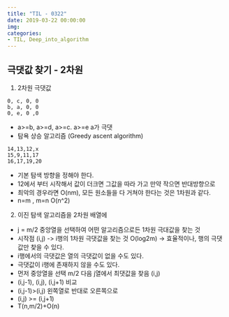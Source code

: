 ```yaml
---
title: "TIL - 0322"
date: 2019-03-22 00:00:00
img:
categories:
- TIL, Deep_into_algorithm
---
```


## 극댓값 찾기 - 2차원

1. 2차원 극댓값

```
0, c, 0, 0
b, a, 0, 0
0, e, 0 ,0
```

- a>=b, a>=d, a>=c. a>=e a가 극댓
- 탐욕 상승 알고리즘 (Greedy ascent algorithm)

```
14,13,12,x
15,9,11,17
16,17,19,20
```
- 기본 탐색 방향을 정해야 한다.
- 12에서 부터 시작해서 값이 더크면 그값을 따라 가고 만약 작으면 반대방향으로
- 최악의 경우라면 O(nm), 모든 원소들을 다 거쳐야 한다는 것은 1차원과 같다.
- n=m , m=n O(n^2)

2. 이진 탐색 알고리즘을 2차원 배열에
- j = m/2 중앙열을 선택하여 어떤 알고리즘으로든 1차원 극대값을 찾는 것
- 시작점 (i,j)  -> i행의 1차원 극댓값을 찾는 것 O(log2m) -> 효율적이나, 행의 극댓값만 찾을 수 있다.
- i행에서의 극댓값은 열의 극댓값이 없을 수도 있다.
- 극댓값이 i행에 존재하지 않을 수도 있다.
- 먼저 중앙열을 선택 m/2 다음 j열에서 최댓값을 찾음 (i,j)
- (i,j-1), (i,j), (i,j+1) 비교
- (i,j-1)>(i,j) 왼쪽열로 반대로 오른쪽으로
- (i,j) >= (i,j+1)
- T(n,m/2)+O(n)
